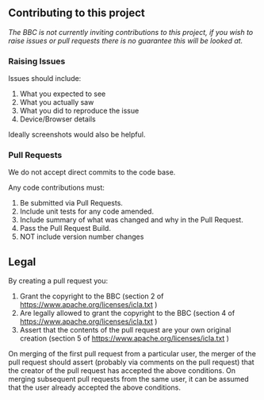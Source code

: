 ## Contributing to this project

*The BBC is not currently inviting contributions to this project, if you wish to raise issues or pull requests there is no guarantee this will be looked at.*

### Raising Issues

Issues should include:
1. What you expected to see
2. What you actually saw
3. What you did to reproduce the issue
4. Device/Browser details

Ideally screenshots would also be helpful. 

### Pull Requests

We do not accept direct commits to the code base. 

Any code contributions must:

1. Be submitted via Pull Requests.
2. Include unit tests for any code amended.
3. Include summary of what was changed and why in the Pull Request. 
4. Pass the Pull Request Build.
5. NOT include version number changes

## Legal

By creating a pull request you:
1. Grant the copyright to the BBC (section 2 of https://www.apache.org/licenses/icla.txt )
2. Are legally allowed to grant the copyright to the BBC (section 4 of https://www.apache.org/licenses/icla.txt )
3. Assert that the contents of the pull request are your own original creation (section 5 of https://www.apache.org/licenses/icla.txt )

On merging of the first pull request from a particular user, the merger of the pull request should assert (probably via comments on the pull request) that the creator of the pull request has accepted the above conditions. On merging subsequent pull requests from the same user, it can be assumed that the user already accepted the above conditions.
